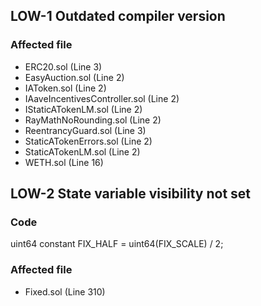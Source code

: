 ## LOW-1 Outdated compiler version

### Affected file

* ERC20.sol (Line 3)
* EasyAuction.sol (Line 2)
* IAToken.sol (Line 2)
* IAaveIncentivesController.sol (Line 2)
* IStaticATokenLM.sol (Line 2)
* RayMathNoRounding.sol (Line 2)
* ReentrancyGuard.sol (Line 3)
* StaticATokenErrors.sol (Line 2)
* StaticATokenLM.sol (Line 2)
* WETH.sol (Line 16)

## LOW-2 State variable visibility not set

### Code

uint64 constant FIX_HALF = uint64(FIX_SCALE) / 2;

### Affected file

* Fixed.sol (Line 310)
